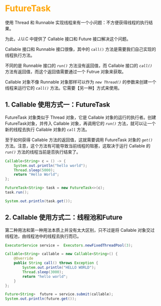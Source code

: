 # <font color="orange">FutureTask</font>

使用 Thread 和 Runnable 实现线程来有一个小问题：不方便获得线程的执行结果。

为此，J.U.C 中提供了 Callable 接口和 Future 接口解决这个问题。

Callable 接口和 Runnable 接口很像，其中的 `call()` 方法是需要我们自己实现的线程执行方法。

不同的是 Runnable 接口的 *`run()`* 方法没有返回值，而 Callable 接口的 *`call()`* 方法有返回值，而这个返回值需要通过一个 Futrue 对象来获取。

Callable 对象不像 Runnable 对象那样可以作为 *`new Thread()`* 的参数来创建一个线程来运行它的 *`call()`* 方法。它需要【另一种】方式来使用。


## 1. Callable 使用方式一：FutureTask

FutureTask 对象类似于 Thread 对象，它是 Callable 对象的运行的执行者。创建 FutureTask对象，并传入 Callable 对象，再调用它的 *`run()`* 方法，就可以让一个新的线程去执行 Callable 对象的 *`call`* 方法。

至于如何获得 Callable 方法的返回值，这就需要调用 FutureTask 对象的 *`get()`* 方法。注意，这个方法有可能导致当前线程的阻塞，这取决于运行 Callable 的 *`run()`* 方法的线程当前是否执行结束了。

```java
Callable<String> c = () -> {
    System.out.println("hello world");
    Thread.sleep(5000);
    return "Hello World";
};

FutureTask<String> task = new FutureTask<>(c);
task.run();

System.out.println(task.get());
```

## 2. Callable 使用方式二：线程池和Future

第二种用法和第一种用法本质上并没有太大区别，只不过是将 Callable 对象交过线程池，由线程池中的线程去执行而已。

```java
ExecutorService service =  Executors.newFixedThreadPool(3);

Callable<String> callable = new Callable<String>() {
    @Override
    public String call() throws Exception {
        System.out.println("HELLO WORLD");
        Thread.sleep(3000);
        return "hello world";
    }
};

Future<String>  future = service.submit(callable);
System.out.println(future.get());
```

